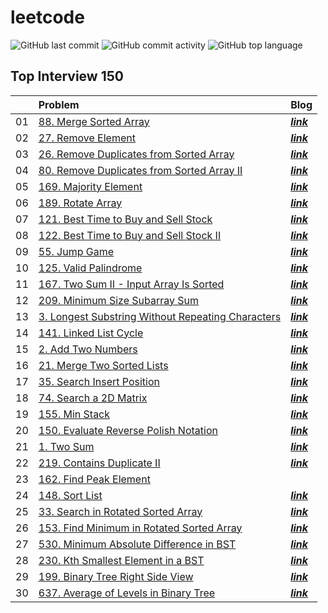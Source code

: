 # leetcode

![GitHub last commit](https://img.shields.io/github/last-commit/nahyeon99/leetcode)
![GitHub commit activity](https://img.shields.io/github/commit-activity/m/nahyeon99/leetcode)
![GitHub top language](https://img.shields.io/github/languages/top/nahyeon99/leetcode?color=yellow&logo=Java)

## Top Interview 150

|    | Problem                                                                                                                 | Blog                                           |
|:--:|:------------------------------------------------------------------------------------------------------------------------|:-----------------------------------------------|
| 01 | [88. Merge Sorted Array](./src/MergeSortedArray/Solution.java)                                                          | [**_link_**](https://nahyeon99.tistory.com/2)  |
| 02 | [27. Remove Element ](./src/RemoveElement/Solution.java)                                                                | [**_link_**](https://nahyeon99.tistory.com/3)  |
| 03 | [26. Remove Duplicates from Sorted Array](./src/RemoveDuplicatesFromSortedArray/Solution.java)                          | [**_link_**](https://nahyeon99.tistory.com/4)  |
| 04 | [80. Remove Duplicates from Sorted Array II](./src/RemoveDuplicatesFromSortedArray2/Solution.java)                      | [**_link_**](https://nahyeon99.tistory.com/6)  |
| 05 | [169. Majority Element](./src/MajorityElement/Solution.java)                                                            | [**_link_**](https://nahyeon99.tistory.com/7)  |
| 06 | [189. Rotate Array](./src/RotateArray/Solution.java)                                                                    | [**_link_**](https://nahyeon99.tistory.com/8)  |
| 07 | [121. Best Time to Buy and Sell Stock](./src/BestTimeToBuyAndSellStock/Solution.java)                                   | [**_link_**](https://nahyeon99.tistory.com/9)  |
| 08 | [122. Best Time to Buy and Sell Stock II](./src/BestTimeToBuyAndSellStock2/Solution.java)                               | [**_link_**](https://nahyeon99.tistory.com/10) |
| 09 | [55. Jump Game](./src/JumpGame/Solution.java)                                                                           | [**_link_**](https://nahyeon99.tistory.com/11) |
| 10 | [125. Valid Palindrome](./src/ValidPalindrome/Solution.java)                                                            | [**_link_**](https://nahyeon99.tistory.com/12) |
| 11 | [167. Two Sum II - Input Array Is Sorted](./src/TwoSum2_InputArrayIsSorted/Solution.java)                               | [**_link_**](https://nahyeon99.tistory.com/13) |
| 12 | [209. Minimum Size Subarray Sum](./src/MinimumSizeSubarraySum/Solution.java)                                            | [**_link_**](https://nahyeon99.tistory.com/17) |
| 13 | [3. Longest Substring Without Repeating Characters](./src/LongestSubstringWithoutRepeatingCharacters/Solution.java)     | [**_link_**](https://nahyeon99.tistory.com/18) |
| 14 | [141. Linked List Cycle](./src/LinkedListCycle/Solution.java)                                                           | [**_link_**](https://nahyeon99.tistory.com/19) |
| 15 | [2. Add Two Numbers](./src/AddTwoNumbers/Solution.java)                                                                 | [**_link_**](https://nahyeon99.tistory.com/20) |
| 16 | [21. Merge Two Sorted Lists](./src/MergeTwoSortedLists/Solution.java)                                                   | [**_link_**](https://nahyeon99.tistory.com/21) |
| 17 | [35. Search Insert Position](./src/SearchInsertPosition/Solution.java)                                                  | [**_link_**](https://nahyeon99.tistory.com/22) |
| 18 | [74. Search a 2D Matrix](./src/SearchA2DMatrix/Solution.java)                                                           | [**_link_**](https://nahyeon99.tistory.com/23) |
| 19 | [155. Min Stack](./src/MinStack/MinStack.java)                                                                          | [**_link_**](https://nahyeon99.tistory.com/24) |
| 20 | [150. Evaluate Reverse Polish Notation](./src/EvaluateReversePolishNotation/Solution2.java)                             | [**_link_**](https://nahyeon99.tistory.com/25) |
| 21 | [1. Two Sum](./src/TwoSum/Solution2.java)                                                                               | [**_link_**](https://nahyeon99.tistory.com/26) |
| 22 | [219. Contains Duplicate II](./src/ContainsDuplicate2/Solution.java)                                                    | [**_link_**](https://nahyeon99.tistory.com/27) |
| 23 | [162. Find Peak Element](./src/FindPeakElement/Solution.java)                                                           |                                                |
| 24 | [148. Sort List](./src/SortList/Solution.java)                                                                          | [**_link_**](https://nahyeon99.tistory.com/28) |
| 25 | [33. Search in Rotated Sorted Array](./src/SearchInRotatedSortedArray/Solution.java)                                    | [**_link_**](https://nahyeon99.tistory.com/29) |
| 26 | [153. Find Minimum in Rotated Sorted Array](./src/FindMinimumInRotatedSortedArray/Solution.java)                        | [**_link_**](https://nahyeon99.tistory.com/30) |
| 27 | [530. Minimum Absolute Difference in BST](./src/MinimumAbsoluteDifferenceInBST/Solution.java)                           | [**_link_**](https://nahyeon99.tistory.com/32) |
| 28 | [230. Kth Smallest Element in a BST](./src/KthSmallestElementinaBST/Solution.java)                                      | [**_link_**](https://nahyeon99.tistory.com/33) |
| 29 | [199. Binary Tree Right Side View](./src/BinaryTreeRightSideView/Solution.java)                                         | [**_link_**](https://nahyeon99.tistory.com/34) |
| 30 | [637. Average of Levels in Binary Tree](./src/AverageofLevelsinBinaryTree/Solution.java)                                | [**_link_**](https://nahyeon99.tistory.com/35) |